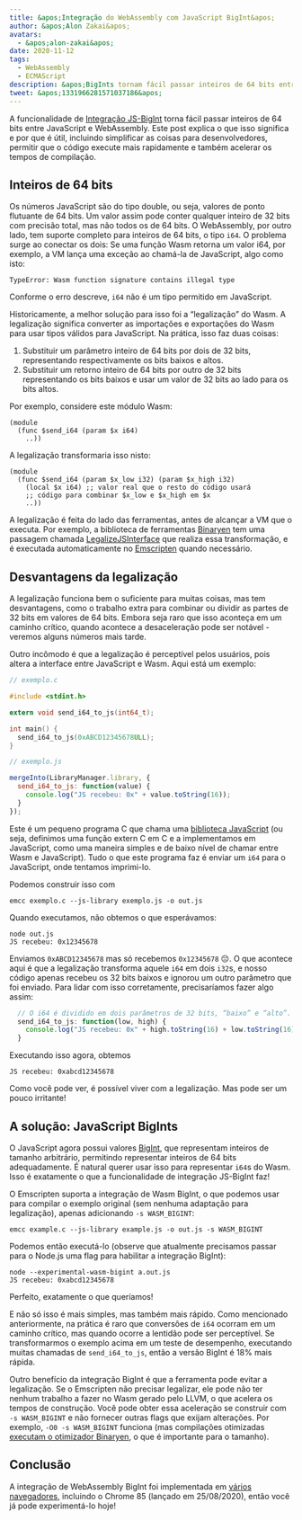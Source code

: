 ```yaml
---
title: &apos;Integração do WebAssembly com JavaScript BigInt&apos;
author: &apos;Alon Zakai&apos;
avatars:
  - &apos;alon-zakai&apos;
date: 2020-11-12
tags:
  - WebAssembly
  - ECMAScript
description: &apos;BigInts tornam fácil passar inteiros de 64 bits entre JavaScript e WebAssembly. Este post explica o que isso significa e por que é útil, incluindo simplificar as coisas para desenvolvedores, permitir que o código execute mais rapidamente e também acelerar os tempos de compilação.&apos;
tweet: &apos;1331966281571037186&apos;
---
```

A funcionalidade de [Integração JS-BigInt](https://github.com/WebAssembly/JS-BigInt-integration) torna fácil passar inteiros de 64 bits entre JavaScript e WebAssembly. Este post explica o que isso significa e por que é útil, incluindo simplificar as coisas para desenvolvedores, permitir que o código execute mais rapidamente e também acelerar os tempos de compilação.

<!--truncate-->
## Inteiros de 64 bits

Os números JavaScript são do tipo double, ou seja, valores de ponto flutuante de 64 bits. Um valor assim pode conter qualquer inteiro de 32 bits com precisão total, mas não todos os de 64 bits. O WebAssembly, por outro lado, tem suporte completo para inteiros de 64 bits, o tipo `i64`. O problema surge ao conectar os dois: Se uma função Wasm retorna um valor i64, por exemplo, a VM lança uma exceção ao chamá-la de JavaScript, algo como isto:

```
TypeError: Wasm function signature contains illegal type
```

Conforme o erro descreve, `i64` não é um tipo permitido em JavaScript.

Historicamente, a melhor solução para isso foi a “legalização” do Wasm. A legalização significa converter as importações e exportações do Wasm para usar tipos válidos para JavaScript. Na prática, isso faz duas coisas:

1. Substituir um parâmetro inteiro de 64 bits por dois de 32 bits, representando respectivamente os bits baixos e altos.
2. Substituir um retorno inteiro de 64 bits por outro de 32 bits representando os bits baixos e usar um valor de 32 bits ao lado para os bits altos.

Por exemplo, considere este módulo Wasm:

```wasm
(module
  (func $send_i64 (param $x i64)
    ..))
```

A legalização transformaria isso nisto:

```wasm
(module
  (func $send_i64 (param $x_low i32) (param $x_high i32)
    (local $x i64) ;; valor real que o resto do código usará
    ;; código para combinar $x_low e $x_high em $x
    ..))
```

A legalização é feita do lado das ferramentas, antes de alcançar a VM que o executa. Por exemplo, a biblioteca de ferramentas [Binaryen](https://github.com/WebAssembly/binaryen) tem uma passagem chamada [LegalizeJSInterface](https://github.com/WebAssembly/binaryen/blob/fd7e53fe0ae99bd27179cb35d537e4ce5ec1fe11/src/passes/LegalizeJSInterface.cpp) que realiza essa transformação, e é executada automaticamente no [Emscripten](https://emscripten.org/) quando necessário.

## Desvantagens da legalização

A legalização funciona bem o suficiente para muitas coisas, mas tem desvantagens, como o trabalho extra para combinar ou dividir as partes de 32 bits em valores de 64 bits. Embora seja raro que isso aconteça em um caminho crítico, quando acontece a desaceleração pode ser notável - veremos alguns números mais tarde.

Outro incômodo é que a legalização é perceptível pelos usuários, pois altera a interface entre JavaScript e Wasm. Aqui está um exemplo:

```c
// exemplo.c

#include <stdint.h>

extern void send_i64_to_js(int64_t);

int main() {
  send_i64_to_js(0xABCD12345678ULL);
}
```

```javascript
// exemplo.js

mergeInto(LibraryManager.library, {
  send_i64_to_js: function(value) {
    console.log("JS recebeu: 0x" + value.toString(16));
  }
});
```

Este é um pequeno programa C que chama uma [biblioteca JavaScript](https://emscripten.org/docs/porting/connecting_cpp_and_javascript/Interacting-with-code.html#implement-c-in-javascript) (ou seja, definimos uma função extern C em C e a implementamos em JavaScript, como uma maneira simples e de baixo nível de chamar entre Wasm e JavaScript). Tudo o que este programa faz é enviar um `i64` para o JavaScript, onde tentamos imprimi-lo.

Podemos construir isso com

```
emcc exemplo.c --js-library exemplo.js -o out.js
```

Quando executamos, não obtemos o que esperávamos:

```
node out.js
JS recebeu: 0x12345678
```

Enviamos `0xABCD12345678` mas só recebemos `0x12345678` 😔. O que acontece aqui é que a legalização transforma aquele `i64` em dois `i32`s, e nosso código apenas recebeu os 32 bits baixos e ignorou um outro parâmetro que foi enviado. Para lidar com isso corretamente, precisaríamos fazer algo assim:

```javascript
  // O i64 é dividido em dois parâmetros de 32 bits, “baixo” e “alto”.
  send_i64_to_js: function(low, high) {
    console.log("JS recebeu: 0x" + high.toString(16) + low.toString(16));
  }
```

Executando isso agora, obtemos

```
JS recebeu: 0xabcd12345678
```

Como você pode ver, é possível viver com a legalização. Mas pode ser um pouco irritante!

## A solução: JavaScript BigInts

O JavaScript agora possui valores [BigInt](/features/bigint), que representam inteiros de tamanho arbitrário, permitindo representar inteiros de 64 bits adequadamente. É natural querer usar isso para representar `i64`s do Wasm. Isso é exatamente o que a funcionalidade de integração JS-BigInt faz!

O Emscripten suporta a integração de Wasm BigInt, o que podemos usar para compilar o exemplo original (sem nenhuma adaptação para legalização), apenas adicionando `-s WASM_BIGINT`:

```
emcc example.c --js-library example.js -o out.js -s WASM_BIGINT
```

Podemos então executá-lo (observe que atualmente precisamos passar para o Node.js uma flag para habilitar a integração BigInt):

```
node --experimental-wasm-bigint a.out.js
JS recebeu: 0xabcd12345678
```

Perfeito, exatamente o que queríamos!

E não só isso é mais simples, mas também mais rápido. Como mencionado anteriormente, na prática é raro que conversões de `i64` ocorram em um caminho crítico, mas quando ocorre a lentidão pode ser perceptível. Se transformarmos o exemplo acima em um teste de desempenho, executando muitas chamadas de `send_i64_to_js`, então a versão BigInt é 18% mais rápida.

Outro benefício da integração BigInt é que a ferramenta pode evitar a legalização. Se o Emscripten não precisar legalizar, ele pode não ter nenhum trabalho a fazer no Wasm gerado pelo LLVM, o que acelera os tempos de construção. Você pode obter essa aceleração se construir com `-s WASM_BIGINT` e não fornecer outras flags que exijam alterações. Por exemplo, `-O0 -s WASM_BIGINT` funciona (mas compilações otimizadas [executam o otimizador Binaryen](https://emscripten.org/docs/optimizing/Optimizing-Code.html#link-times), o que é importante para o tamanho).

## Conclusão

A integração de WebAssembly BigInt foi implementada em [vários navegadores](https://webassembly.org/roadmap/), incluindo o Chrome 85 (lançado em 25/08/2020), então você já pode experimentá-lo hoje!
